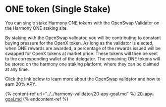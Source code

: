 # ONE token (Single Stake)

You can single stake Harmony ONE tokens with the OpenSwap Validator on the Harmony ONE staking site. &#x20;

By staking with the OpenSwap validator, you will be contributing to constant buying pressure for the OpenX token.  As long as the validator is elected, when ONE rewards are awarded, a percentage of the rewards issued will be swapped for OpenX tokens at market price.  These tokens will then be sent to the corresponding wallet of the delegator.  The remaining ONE tokens will be stored on the harmony one staking platform; where they can be claimed at any time.

Click the link below to learn more about the OpenSwap validator and how to earn 20% APY.

{% content-ref url="../../harmony-validator/20-apy-goal.md" %}
[20-apy-goal.md](../../harmony-validator/20-apy-goal.md)
{% endcontent-ref %}

